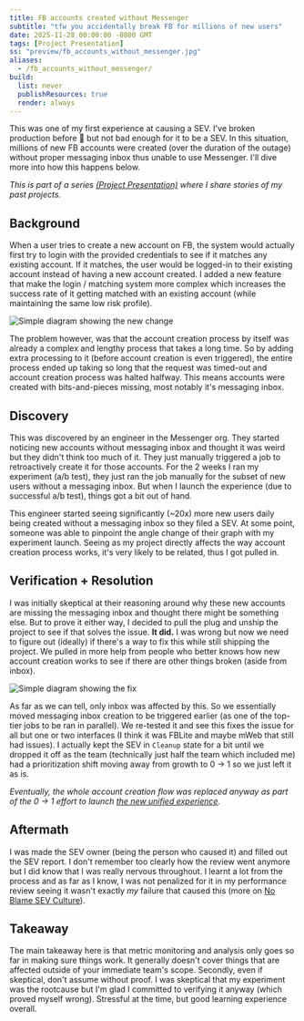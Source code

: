 ```yaml
---
title: FB accounts created without Messenger
subtitle: "tfw you accidentally break FB for millions of new users"
date: 2025-11-28 00:00:00 -0800 GMT
tags: [Project Presentation]
ss: "preview/fb_accounts_without_messenger.jpg"
aliases:
  - /fb_accounts_without_messenger/
build:
  list: never
  publishResources: true
  render: always
---
```


This was one of my first experience at causing a SEV. I've broken production before 🫣 but not bad enough for it to be a SEV. In this situation, millions of new FB accounts were created (over the duration of the outage) without proper messaging inbox thus unable to use Messenger. I'll dive more into how this happens below.

_This is part of a series [(Project Presentation)](/blog/project-presentation/) where I share stories of my past projects._

## Background

When a user tries to create a new account on FB, the system would actually first try to login with the provided credentials to see if it matches any existing account. If it matches, the user would be logged-in to their existing account instead of having a new account created. I added a new feature that make the login / matching system more complex which increases the success rate of it getting matched with an existing account (while maintaining the same low risk profile).

![](/blog/img/fb_account_without_messenger_1.png "Simple diagram showing the new change")

The problem however, was that the account creation process by itself was already a complex and lengthy process that takes a long time. So by adding extra processing to it (before account creation is even triggered), the entire process ended up taking so long that the request was timed-out and account creation process was halted halfway. This means accounts were created with bits-and-pieces missing, most notably it's messaging inbox.

## Discovery

This was discovered by an engineer in the Messenger org. They started noticing new accounts without messaging inbox and thought it was weird but they didn't think too much of it. They just manually triggered a job to retroactively create it for those accounts. For the 2 weeks I ran my experiment (a/b test), they just ran the job manually for the subset of new users without a messaging inbox. But when I launch the experience (due to successful a/b test), things got a bit out of hand.

This engineer started seeing significantly (~20x) more new users daily being created without a messaging inbox so they filed a SEV. At some point, someone was able to pinpoint the angle change of their graph with my experiment launch. Seeing as my project directly affects the way account creation process works, it's very likely to be related, thus I got pulled in.

## Verification + Resolution

I was initially skeptical at their reasoning around why these new accounts are missing the messaging inbox and thought there might be something else. But to prove it either way, I decided to pull the plug and unship the project to see if that solves the issue. **It did.** I was wrong but now we need to figure out (ideally) if there's a way to fix this while still shipping the project. We pulled in more help from people who better knows how new account creation works to see if there are other things broken (aside from inbox).

![](/blog/img/fb_account_without_messenger_2.png "Simple diagram showing the fix")

As far as we can tell, only inbox was affected by this. So we essentially moved messaging inbox creation to be triggered earlier (as one of the top-tier jobs to be ran in parallel). We re-tested it and see this fixes the issue for all but one or two interfaces (I think it was FBLite and maybe mWeb that still had issues). I actually kept the SEV in `Cleanup` state for a bit until we dropped it off as the team (technically just half the team which included me) had a prioritization shift moving away from growth to 0 -> 1 so we just left it as is.

_Eventually, the whole account creation flow was replaced anyway as part of the 0 -> 1 effort to launch [the new unified experience](https://about.fb.com/news/2022/09/accounts-center-facebook-and-instagram/)._

## Aftermath

I was made the SEV owner (being the person who caused it) and filled out the SEV report. I don't remember too clearly how the review went anymore but I did know that I was really nervous throughout. I learnt a lot from the process and as far as I know, I was not penalized for it in my performance review seeing it wasn't exactly _my_ failure that caused this (more on [No Blame SEV Culture](/blog/2025-05-30-no-blame-sev-culture/)).

## Takeaway

The main takeaway here is that metric monitoring and analysis only goes so far in making sure things work. It generally doesn't cover things that are affected outside of your immediate team's scope. Secondly, even if skeptical, don't assume without proof. I was skeptical that my experiment was the rootcause but I'm glad I committed to verifying it anyway (which proved myself wrong). Stressful at the time, but good learning experience overall.